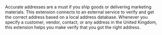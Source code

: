 Accurate addresses are a must if you ship goods or delivering marketing materials. This extension connects to an external service to verify and get the correct address based on a local address database. Whenever you specify a customer, vendor, contact, or any address in the United Kingdom, this extension helps you make verify that you got the right address.